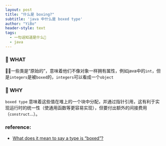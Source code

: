 ```yaml
---
layout: post
title: "什么是 boxing?"
subtitle: 'java 中什么是 boxed type'
author: "YiBo"
header-style: text
tags:
  - 一句话知道是什么🍆
  - java
---
```


### 🔵 WHAT 
一些类是“原始的”，意味着他们不像对象一样拥有属性，例如java中的`int`，但是`integers`是被`boxed`的，`integers`可以看成一个`object`

### 🔵 WHY
`boxed type` 意味着这些值在堆上的一个块中分配，并通过指针引用，这有利于实现运行时的统一性（使通用函数等更容易实现），但要付出额外的间接费用（`construct`...）。

### reference:
- [What does it mean to say a type is “boxed”?](https://stackoverflow.com/questions/1418296/what-does-it-mean-to-say-a-type-is-boxed)
